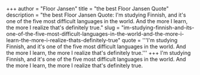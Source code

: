 +++
author = "Floor Jansen"
title = "the best Floor Jansen Quote"
description = "the best Floor Jansen Quote: I'm studying Finnish, and it's one of the five most difficult languages in the world. And the more I learn, the more I realize that's definitely true."
slug = "im-studying-finnish-and-its-one-of-the-five-most-difficult-languages-in-the-world-and-the-more-i-learn-the-more-i-realize-thats-definitely-true"
quote = '''I'm studying Finnish, and it's one of the five most difficult languages in the world. And the more I learn, the more I realize that's definitely true.'''
+++
I'm studying Finnish, and it's one of the five most difficult languages in the world. And the more I learn, the more I realize that's definitely true.
